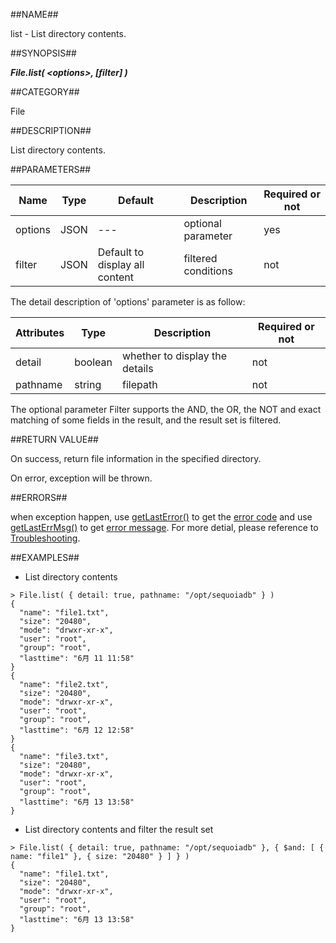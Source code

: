 
##NAME##

list - List directory contents.

##SYNOPSIS##

***File.list( \<options\>, \[filter\] )***

##CATEGORY##

File

##DESCRIPTION##

List directory contents.

##PARAMETERS##

| Name    | Type     | Default                        | Description         | Required or not |
| ------- | -------- | ------------------------------ | ------------------- | --------------- |
| options | JSON     | ---                            | optional parameter  | yes             |
| filter  | JSON     | Default to display all content | filtered conditions | not             |

The detail description of 'options' parameter is as follow:

| Attributes | Type    | Description                    | Required or not  |
| ---------- | ------- |------------------------------- | ---------------- |
| detail     | boolean | whether to display the details | not              |
| pathname   | string  | filepath                       | not              |

The optional parameter Filter supports the AND, the OR, the NOT and exact matching of some fields in the result, and the result set is filtered.

##RETURN VALUE##

On success, return file information in the specified directory.

On error, exception will be thrown.

##ERRORS##

when exception happen, use [getLastError()](manual/Manual/Sequoiadb_command/Global/getLastError.md) to get the [error code](manual/Manual/Sequoiadb_error_code.md)  and use [getLastErrMsg()](manual/Manual/Sequoiadb_command/Global/getLastErrMsg.md) to get [error message](manual/Manual/Sequoiadb_command/Global/getLastErrMsg.md). For more detial, please  reference to [Troubleshooting](manual/FAQ/faq_sdb.md).

##EXAMPLES##

* List directory contents

```lang-javascript
> File.list( { detail: true, pathname: "/opt/sequoiadb" } )
{
  "name": "file1.txt",
  "size": "20480",
  "mode": "drwxr-xr-x",
  "user": "root",
  "group": "root",
  "lasttime": "6月 11 11:58"
}
{
  "name": "file2.txt",
  "size": "20480",
  "mode": "drwxr-xr-x",
  "user": "root",
  "group": "root",
  "lasttime": "6月 12 12:58"
}
{
  "name": "file3.txt",
  "size": "20480",
  "mode": "drwxr-xr-x",
  "user": "root",
  "group": "root",
  "lasttime": "6月 13 13:58"
}
```

* List directory contents and filter the result set

```lang-javascript
> File.list( { detail: true, pathname: "/opt/sequoiadb" }, { $and: [ { name: "file1" }, { size: "20480" } ] } )
{
  "name": "file1.txt",
  "size": "20480",
  "mode": "drwxr-xr-x",
  "user": "root",
  "group": "root",
  "lasttime": "6月 13 13:58"
}
```